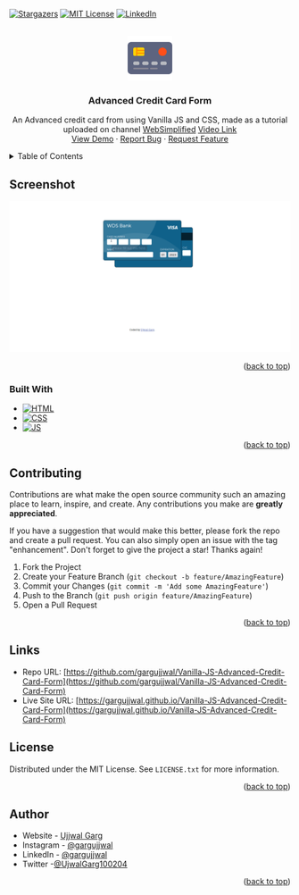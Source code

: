 <!-- Improved compatibility of back to top link: See: https://github.com/othneildrew/Best-README-Template/pull/73 -->

<a id="readme-top"></a>

<!-- PROJECT SHIELDS -->

[![Stargazers][stars-shield]][stars-url]
[![MIT License][license-shield]][license-url]
[![LinkedIn][linkedin-shield]][linkedin-url]

<!-- PROJECT LOGO -->
<br />
<div align="center">
  <a href="https://github.com/gargujjwal/Vanilla-JS-Advanced-Credit-Card-Form">
      <img src="./images/logo.png" alt="Logo" width="80" height="80">
  </a>

<h3 align="center">Advanced Credit Card Form</h3>

  <p align="center">
    An Advanced credit card from using Vanilla JS and CSS, made as a tutorial uploaded on channel
      <a href="https://www.youtube.com/c/WebDevSimplified">WebSimplified</a> <a href="https://www.youtube.com/watch?v=dpccMFOYtHM">Video Link</a>
    <br />
    <a href="https://gargujjwal.github.io/Vanilla-JS-Advanced-Credit-Card-Form/">View Demo</a>
    ·
    <a href="https://github.com/gargujjwal/Vanilla-JS-Advanced-Credit-Card-Form/issues">Report Bug</a>
    ·
    <a href="https://github.com/gargujjwal/Vanilla-JS-Advanced-Credit-Card-Form/issues">Request Feature</a>

  </p>
</div>

<!-- TABLE OF CONTENTS -->
<details>
  <summary>Table of Contents</summary>
  <ol>
    <li>
      <a href="#about-the-project">About The Project</a>
      <ul>
        <li><a href="#screenshot">Screenshot</a></li>
        <li><a href="#built-with">Built With</a></li>
      </ul>
    </li>
    <li><a href="#contributing">Contributing</a></li>
    <li><a href="#license">License</a></li>
    <li><a href="#author">Author</a></li>
  </ol>
</details>

<!-- ABOUT THE PROJECT -->

## Screenshot

<p align="center">
  <img src="./images/demo.gif" alt="demo" width="600"  />
</p>

<p align="right">(<a href="#readme-top">back to top</a>)</p>

### Built With

- [![HTML][HTML]][HTML-url]
- [![CSS][CSS]][CSS-url]
- [![JS][JS]][JS-url]

<p align="right">(<a href="#readme-top">back to top</a>)</p>

<!-- CONTRIBUTING -->

## Contributing

Contributions are what make the open source community such an amazing place to learn, inspire, and create. Any
contributions you make are **greatly appreciated**.

If you have a suggestion that would make this better, please fork the repo and create a pull request. You can also
simply open an issue with the tag "enhancement".
Don't forget to give the project a star! Thanks again!

1. Fork the Project
2. Create your Feature Branch (`git checkout -b feature/AmazingFeature`)
3. Commit your Changes (`git commit -m 'Add some AmazingFeature'`)
4. Push to the Branch (`git push origin feature/AmazingFeature`)
5. Open a Pull Request

<p align="right">(<a href="#readme-top">back to top</a>)</p>

## Links

- Repo URL: [https://github.com/gargujjwal/Vanilla-JS-Advanced-Credit-Card-Form](https://github.com/gargujjwal/Vanilla-JS-Advanced-Credit-Card-Form)
- Live Site URL: [https://gargujjwal.github.io/Vanilla-JS-Advanced-Credit-Card-Form](https://gargujjwal.github.io/Vanilla-JS-Advanced-Credit-Card-Form)

<!-- LICENSE -->

## License

Distributed under the MIT License. See `LICENSE.txt` for more information.

<p align="right">(<a href="#readme-top">back to top</a>)</p>

<!-- CONTACT -->

## Author

- Website - [Ujjwal Garg](https://github.com/gargujjwal)
- Instagram - [@gargujjwal](https://www.instagram.com/gargujjwal/)
- LinkedIn - [@gargujjwal](https://www.linkedin.com/in/gargujjwal/)
- Twitter -[@UjwalGarg100204](https://twitter.com/UjwalGarg100204)

<p align="right">(<a href="#readme-top">back to top</a>)</p>

<!-- MARKDOWN LINKS & IMAGES -->

[stars-shield]: https://img.shields.io/github/stars/gargujjwal/Vanilla-JS-Advanced-Credit-Card-Form.svg?style=for-the-badge
[stars-url]: https://github.com/gargujjwal/Vanilla-JS-Advanced-Credit-Card-Form/stargazers
[license-shield]: https://img.shields.io/github/license/gargujjwal/Vanilla-JS-Advanced-Credit-Card-Form.svg?style=for-the-badge
[license-url]: https://github.com/gargujjwal/Vanilla-JS-Advanced-Credit-Card-Form/blob/master/LICENSE.txt
[linkedin-shield]: https://img.shields.io/badge/-LinkedIn-black.svg?style=for-the-badge&logo=linkedin&colorB=555
[linkedin-url]: https://linkedin.com/in/gargujjwal04
[HTML]: https://img.shields.io/badge/HTML-E34F26?logo=html5&logoColor=white
[HTML-url]: https://www.w3schools.com/html/html_intro.asp
[CSS]: https://img.shields.io/badge/CSS-1572B6?logo=css3&logoColor=61DAFB
[CSS-url]: https://www.w3schools.com/css/css_intro.asp
[JS]: https://img.shields.io/badge/JavaScript-F7DF1E?logo=javascript&logoColor=white
[JS-url]: https://www.w3schools.com/js/js_intro.asp
